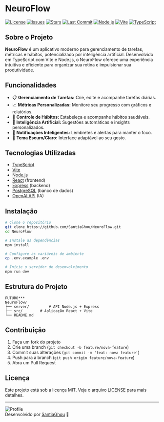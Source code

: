 # NeuroFlow


[![License](https://img.shields.io/github/license/SantiaGhou/NeuroFlow)](./LICENSE)
[![Issues](https://img.shields.io/github/issues/SantiaGhou/NeuroFlow)](https://github.com/SantiaGhou/NeuroFlow/issues)
[![Stars](https://img.shields.io/github/stars/SantiaGhou/NeuroFlow)](https://github.com/SantiaGhou/NeuroFlow/stargazers)
[![Last Commit](https://img.shields.io/github/last-commit/SantiaGhou/NeuroFlow)](https://github.com/SantiaGhou/NeuroFlow/commits/main)
[![Node.js](https://img.shields.io/badge/node-%3E=18.0.0-green.svg)](https://nodejs.org/)
[![Vite](https://img.shields.io/badge/vite-%5E4.0.0-blueviolet.svg)](https://vitejs.dev/)
[![TypeScript](https://img.shields.io/badge/typescript-%5E5.0.0-blue.svg)](https://www.typescriptlang.org/)

## Sobre o Projeto

**NeuroFlow** é um aplicativo moderno para gerenciamento de tarefas, métricas e hábitos, potencializado por inteligência artificial. Desenvolvido em TypeScript com Vite e Node.js, o NeuroFlow oferece uma experiência intuitiva e eficiente para organizar sua rotina e impulsionar sua produtividade.

## Funcionalidades

- 📋 **Gerenciamento de Tarefas:** Crie, edite e acompanhe tarefas diárias.
- 📈 **Métricas Personalizadas:** Monitore seu progresso com gráficos e relatórios.
- 🔄 **Controle de Hábitos:** Estabeleça e acompanhe hábitos saudáveis.
- 🤖 **Inteligência Artificial:** Sugestões automáticas e insights personalizados.
- 🔔 **Notificações Inteligentes:** Lembretes e alertas para manter o foco.
- 🌙 **Tema Escuro/Claro:** Interface adaptável ao seu gosto.

## Tecnologias Utilizadas

- [TypeScript](https://www.typescriptlang.org/)
- [Vite](https://vitejs.dev/)
- [Node.js](https://nodejs.org/)
- [React](https://react.dev/) (frontend)
- [Express](https://expressjs.com/) (backend)
- [PostgreSQL](https://www.postgresql.org/) (banco de dados)
- [OpenAI API](https://openai.com/) (IA)

## Instalação

```bash
# Clone o repositório
git clone https://github.com/SantiaGhou/NeuroFlow.git
cd NeuroFlow

# Instale as dependências
npm install

# Configure as variáveis de ambiente
cp .env.example .env

# Inicie o servidor de desenvolvimento
npm run dev
```

## Estrutura do Projeto

```
FUTURO***
NeuroFlow/
├── server/         # API Node.js + Express
├── src/        # Aplicação React + Vite
└── README.md
```

## Contribuição

1. Faça um fork do projeto
2. Crie uma branch (`git checkout -b feature/nova-feature`)
3. Commit suas alterações (`git commit -m 'feat: nova feature'`)
4. Push para a branch (`git push origin feature/nova-feature`)
5. Abra um Pull Request

## Licença

Este projeto está sob a licença MIT. Veja o arquivo [LICENSE](./LICENSE) para mais detalhes.

---

![Profile](https://github.com/SantiaGhou.png?size=100)<br>
Desenvolvido por [SantiaGhou](https://github.com/SantiaGhou) 🚀